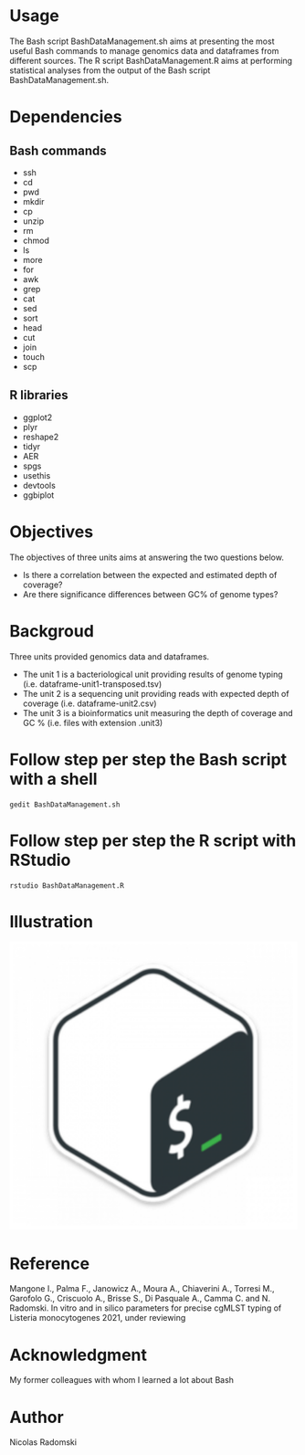 # Usage
The Bash script BashDataManagement.sh aims at presenting the most useful Bash commands to manage genomics data and dataframes from different sources.
The R script BashDataManagement.R aims at performing statistical analyses from the output of the Bash script BashDataManagement.sh.
# Dependencies
## Bash commands
- ssh
- cd
- pwd
- mkdir
- cp
- unzip
- rm
- chmod
- ls
- more
- for
- awk
- grep
- cat
- sed
- sort
- head
- cut
- join
- touch
- scp
## R libraries
- ggplot2
- plyr
- reshape2
- tidyr
- AER
- spgs
- usethis
- devtools
- ggbiplot
# Objectives
The objectives of three units aims at answering the two questions below.
- Is there a correlation between the expected and estimated depth of coverage?
- Are there significance differences between GC% of genome types?
# Backgroud
Three units provided genomics data and dataframes.
- The unit 1 is a bacteriological unit providing results of genome typing (i.e. dataframe-unit1-transposed.tsv)
- The unit 2 is a sequencing unit providing reads with expected depth of coverage (i.e. dataframe-unit2.csv)
- The unit 3 is a bioinformatics unit measuring the depth of coverage and GC % (i.e. files with extension .unit3)
# Follow step per step the Bash script with a shell
```
gedit BashDataManagement.sh
```
# Follow step per step the R script with RStudio
```
rstudio BashDataManagement.R
```
# Illustration
![PCA figure](https://github.com/Nicolas-Radomski/BashDataManagement/blob/main/illustration.png)
# Reference
Mangone I., Palma F., Janowicz A., Moura A., Chiaverini A., Torresi M., Garofolo G., Criscuolo A., Brisse S., Di Pasquale A., Camma C. and N. Radomski. In vitro and in silico parameters for precise cgMLST typing of Listeria monocytogenes 2021, under reviewing
# Acknowledgment
My former colleagues with whom I learned a lot about Bash
# Author
Nicolas Radomski
